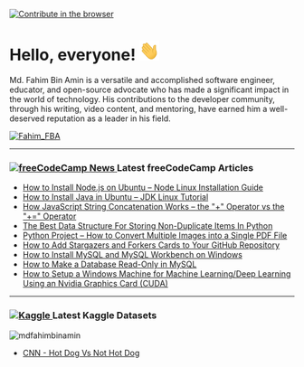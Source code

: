 [![Contribute in the browser](https://gitpod.io/button/open-in-gitpod.svg)](https://gitpod.io/#https://github.com/FahimFBA/FahimFBA)

# Hello, everyone! <img src="./img/wave.gif" width="35px" height= "35px">

Md. Fahim Bin Amin is a versatile and accomplished software engineer, educator, and open-source advocate who has made a significant impact in the world of technology. His contributions to the developer community, through his writing, video content, and mentoring, have earned him a well-deserved reputation as a leader in his field.

<p align="left"> <a href="https://twitter.com/intent/follow?screen_name=Fahim_FBA" target="blank"><img src="https://img.shields.io/twitter/follow/:Fahim_FBA" height="36" alt="Fahim_FBA"/></a></p>

---

### <a href="https://www.freecodecamp.org/news/author/fahimbinamin/"><img src="https://github.com/selenium-cucumber/selenium-cucumber-java/assets/64195132/1554283d-c054-47ef-bbf0-d31bf367dba7" title="freeCodeCamp Article" alt="freeCodeCamp News" width="35"/> </a>Latest freeCodeCamp Articles

- [How to Install Node.js on Ubuntu – Node Linux Installation Guide](https://www.freecodecamp.org/news/how-to-install-node-js-on-ubuntu/)
- [How to Install Java in Ubuntu – JDK Linux Tutorial](https://www.freecodecamp.org/news/how-to-install-java-in-ubuntu/)
- [How JavaScript String Concatenation Works – the "+" Operator vs the "+=" Operator](https://www.freecodecamp.org/news/javascript-string-concatenation/)
- [The Best Data Structure For Storing Non-Duplicate Items In Python](https://www.freecodecamp.org/news/the-best-data-structure-for-storing-non-duplicate-items-in-python/)
- [Python Project – How to Convert Multiple Images into a Single PDF File](https://www.freecodecamp.org/news/convert-multiple-images-into-a-single-pdf-file-with-python/)
- [How to Add Stargazers and Forkers Cards to Your GitHub Repository](https://www.freecodecamp.org/news/how-to-add-stargzers-and-forkers-to-your-github-repository/)
- [How to Install MySQL and MySQL Workbench on Windows](https://www.freecodecamp.org/news/how-to-install-mysql-workbench-on-windows/)
- [How to Make a Database Read-Only in MySQL](https://www.freecodecamp.org/news/how-to-make-a-database-read-only-in-mysql/)
- [How to Setup a Windows Machine for Machine Learning/Deep Learning Using an Nvidia Graphics Card (CUDA)](https://www.freecodecamp.org/news/how-to-setup-windows-machine-for-ml-dl-using-nvidia-graphics-card-cuda/)

---

### <a href="https://www.kaggle.com/mdfahimbinamin"><img src="https://img.shields.io/badge/Kaggle-035a7d?style=for-the-badge&logo=kaggle&logoColor=white" title="Kaggle" alt="Kaggle" width="50" height="20"/> </a>Latest Kaggle Datasets

![mdfahimbinamin](https://road-to-kaggle-grandmaster.vercel.app/api/simple/{mdfahimbinamin})

* [CNN - Hot Dog Vs Not Hot Dog](https://www.kaggle.com/code/mdfahimbinamin/cnn-hot-dog-vs-not-hot-dog)